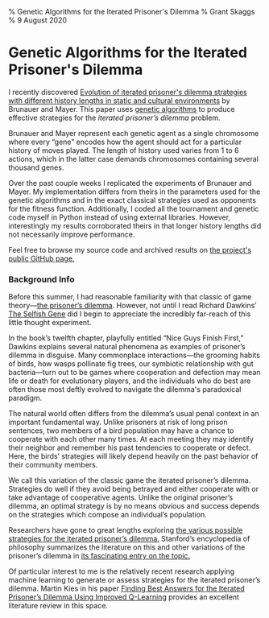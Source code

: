 % Genetic Algorithms for the Iterated Prisoner's Dilemma 
% Grant Skaggs 
% 9 August 2020

# Genetic Algorithms for the Iterated Prisoner's Dilemma

I recently discovered [Evolution of iterated prisoner's dilemma strategies with different history lengths in static and cultural environments](https://www.researchgate.net/publication/220999970_Evolution_of_iterated_prisoner's_dilemma_strategies_with_different_history_lengths_in_static_and_cultural_environments) by Brunauer and Mayer. This paper uses [genetic algorithms](https://towardsdatascience.com/introduction-to-genetic-algorithms-including-example-code-e396e98d8bf3) to produce effective strategies for the *iterated prisoner’s dilemma* problem.

Brunauer and Mayer represent each genetic agent as a single chromosome where every “gene” encodes how the agent should act for a particular history of moves played. The length of history used varies from 1 to 6 actions, which in the latter case demands chromosomes containing several thousand genes.

Over the past couple weeks I replicated the experiments of Brunauer and Mayer. My implementation differs from theirs in the parameters used for the genetic algorithms and in the exact classical strategies used as opponents for the fitness function. Additionally, I coded all the tournament and genetic code myself in Python instead of using external libraries. However, interestingly my results corroborated theirs in that longer history lengths did not necessarily improve performance. 

Feel free to browse my source code and archived results on [the project's public GitHub page.](https://github.com/gskaggs/iterated-prisoners-dilemma)


### Background Info

Before this summer, I had reasonable familiarity with that classic of game theory—[the prisoner’s dilemma](). However, not until I read Richard Dawkins’ [The Selfish Gene](https://www.amazon.com/Selfish-Gene-Anniversary-Landmark-Paperback/dp/B0722G5V92) did I begin to appreciate the incredibly far-reach of this little thought experiment. 

In the book’s twelfth chapter, playfully entitled “Nice Guys Finish First,” Dawkins explains several natural phenomena as examples of prisoner’s dilemma in disguise. Many commonplace interactions—the grooming habits of birds, how wasps pollinate fig trees, our symbiotic relationship with gut bacteria—turn out to be games where cooperation and defection may mean life or death for evolutionary players, and the individuals who do best are often those most deftly evolved to navigate the dilemma's paradoxical paradigm.

The natural world often differs from the dilemma’s usual penal context in an important fundamental way. Unlike prisoners at risk of long prison sentences, two members of a bird population may have a chance to cooperate with each other many times. At each meeting they may identify their neighbor and remember his past tendencies to cooperate or defect. Here, the birds’ strategies will likely depend heavily on the past behavior of their community members.

We call this variation of the classic game the iterated prisoner’s dilemma. Strategies do well if they avoid being betrayed and either cooperate with or take advantage of cooperative agents. Unlike the original prisoner’s dilemma, an optimal strategy is by no means obvious and success depends on the strategies which compose an individual’s population. 

Researchers have gone to great lengths exploring [the various possible strategies for the iterated prisoner’s dilemma.](https://plato.stanford.edu/entries/prisoner-dilemma/strategy-table.html) Stanford’s encyclopedia of philosophy summarizes the literature on this and other variations of the prisoner’s dilemma in [its fascinating entry on the topic.](https://plato.stanford.edu/entries/prisoner-dilemma/) 

Of particular interest to me is the relatively recent research applying machine learning to generate or assess strategies for the iterated prisoner’s dilemma. Martin Kies in his paper [Finding Best Answers for the Iterated Prisoner’s Dilemma Using Improved Q-Learning](https://papers.ssrn.com/sol3/papers.cfm?abstract_id=3556714) provides an excellent literature review in this space. 



 





